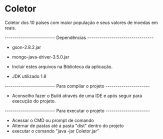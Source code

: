 # Coletor
Coletor dos 10 países com maior população e seus valores de moedas em reais.

------------------------- Dependências ---------------------------------
- gson-2.8.2.jar
- mongo-java-driver-3.5.0.jar

- Incluir estes arquivos na Biblioteca da aplicação.

- JDK utilizado 1.8

------------------------- Para compilar o projeto ----------------------
- Aconselho fazer o Build através de uma IDE e após seguir 
para execução do  projeto.

------------------------- Para executar o projeto ----------------------
- Acessar o CMD ou prompt de comando
- Alternar de pastas até a pasta "dist" dentro do projeto
- executar o comando "java -jar Coletor.jar"
